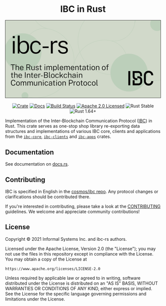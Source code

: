 <div align="center">
    <h1>IBC in Rust</h1>
</div>

![banner](./../../docs/static/img/ibc-rs-cover.svg)

<div align="center">

[![Crate][crate-image]][crate-link]
[![Docs][docs-image]][docs-link]
[![Build Status][build-image]][build-link]
[![Apache 2.0 Licensed][license-image]][license-link]
![Rust Stable][rustc-image]
![Rust 1.64+][rustc-version]

</div>

Implementation of the Inter-Blockchain Communication Protocol ([IBC]) in Rust.
This crate serves as one-stop shop library re-exporting data structures and
implementations of various IBC core, clients and applications from the
[`ibc-core`](../ibc-core), [`ibc-clients`](../ibc-clients) and
[`ibc-apps`](../ibc-apps) crates.

## Documentation

See documentation on [docs.rs][docs-link].

## Contributing

IBC is specified in English in the [cosmos/ibc
repo](https://github.com/cosmos/ibc). Any protocol changes or clarifications
should be contributed there.

If you're interested in contributing, please take a look at the
[CONTRIBUTING](./../../CONTRIBUTING.md) guidelines. We welcome and appreciate
community contributions!

## License

Copyright © 2021 Informal Systems Inc. and ibc-rs authors.

Licensed under the Apache License, Version 2.0 (the "License"); you may not use
the files in this repository except in compliance with the License. You may
obtain a copy of the License at

    https://www.apache.org/licenses/LICENSE-2.0

Unless required by applicable law or agreed to in writing, software distributed
under the License is distributed on an "AS IS" BASIS, WITHOUT WARRANTIES OR
CONDITIONS OF ANY KIND, either express or implied. See the License for the
specific language governing permissions and limitations under the License.

[//]: # (badges)

[crate-image]: https://img.shields.io/crates/v/ibc.svg
[crate-link]: https://crates.io/crates/ibc
[docs-image]: https://docs.rs/ibc/badge.svg
[docs-link]: https://docs.rs/ibc/
[build-image]: https://github.com/cosmos/ibc-rs/workflows/Rust/badge.svg
[build-link]: https://github.com/cosmos/ibc-rs/actions?query=workflow%3ARust
[license-image]: https://img.shields.io/badge/license-Apache2.0-blue.svg
[license-link]: https://github.com/cosmos/ibc-rs/blob/main/LICENSE
[rustc-image]: https://img.shields.io/badge/rustc-stable-blue.svg
[rustc-version]: https://img.shields.io/badge/rustc-1.60+-blue.svg

[//]: # (general links)

[IBC]: https://github.com/cosmos/ibc
